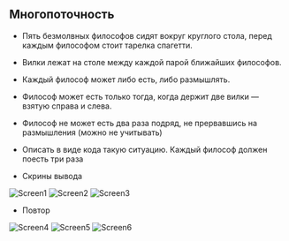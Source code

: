 ## Многопоточность
* Пять безмолвных философов сидят вокруг круглого стола, 
перед каждым философом стоит тарелка спагетти.
* Вилки лежат на столе между каждой парой ближайших философов.
* Каждый философ может либо есть, либо размышлять.
* Философ может есть только тогда, когда держит две вилки — взятую справа и слева.
* Философ не может есть два раза подряд, не прервавшись на размышления (можно не учитывать)
* Описать в виде кода такую ситуацию. Каждый философ должен поесть три раза

* Скрины вывода

![Screen1](./screen1.png)
![Screen2](./screen2.png)
![Screen3](./screen3.png)

* Повтор

![Screen4](./screen4.png)
![Screen5](./screen5.png)
![Screen6](./screen6.png)